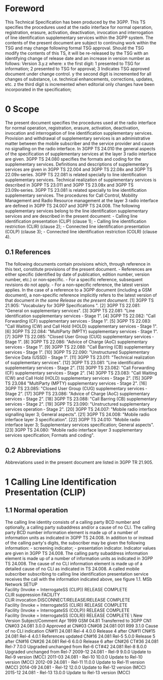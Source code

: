 # Foreword
This Technical Specification has been produced by the 3GPP.
This TS specifies the procedures used at the radio interface for normal
operation, registration, erasure, activation, deactivation, invocation and
interrogation of line identification supplementary services within the 3GPP
system.
The contents of the present document are subject to continuing work within the
TSG and may change following formal TSG approval. Should the TSG modify the
contents of this TS, it will be re-released by the TSG with an identifying
change of release date and an increase in version number as follows:
Version 3.y.z
where:
x the first digit:
1 presented to TSG for information;
2 presented to TSG for approval;
3 Indicates TSG approved document under change control.
y the second digit is incremented for all changes of substance, i.e. technical
enhancements, corrections, updates, etc.
z the third digit is incremented when editorial only changes have been
incorporated in the specification;
# 0 Scope
The present document specifies the procedures used at the radio interface for
normal operation, registration, erasure, activation, deactivation, invocation
and interrogation of line identification supplementary services. Provision and
withdrawal of supplementary services is an administrative matter between the
mobile subscriber and the service provider and cause no signalling on the
radio interface.
In 3GPP TS 24.010 the general aspects of the specification of supplementary
services at the layer 3 radio interface are given.
3GPP TS 24.080 specifies the formats and coding for the supplementary
services.
Definitions and descriptions of supplementary services are given in 3GPP TS
22.004 and 3GPP TS 22.08x and 3GPP TS 22.09x‑series. 3GPP TS 22.081 is related
specially to line identification supplementary services.
Technical realization of supplementary services is described in 3GPP TS 23.011
and 3GPP TS 23.08x and 3GPP TS 23.09x‑series. 3GPP TS 23.081 is related
specially to line identification supplementary services.
The procedures for Call Control, Mobility Management and Radio Resource
management at the layer 3 radio interface are defined in 3GPP TS 24.007 and
3GPP TS 24.008.
The following supplementary services belong to the line identification
supplementary services and are described in the present document:
\- Calling line identification presentation (CLIP) (clause 1);
\- Calling line identification restriction (CLIR) (clause 2);
\- Connected line identification presentation (COLP) (clause 3);
\- Connected line identification restriction (COLR) (clause 4).
## 0.1 References
The following documents contain provisions which, through reference in this
text, constitute provisions of the present document.
\- References are either specific (identified by date of publication, edition
number, version number, etc.) or non‑specific.
\- For a specific reference, subsequent revisions do not apply.
\- For a non-specific reference, the latest version applies. In the case of a
reference to a 3GPP document (including a GSM document), a non-specific
reference implicitly refers to the latest version of that document _in the
same Release as the present document_.
[1] 3GPP TS 21.905: \"Vocabulary for 3GPP Specifications \".
[2] 3GPP TS 22.081: \"General on supplementary services\".
[3] 3GPP TS 22.081: \"Line identification supplementary services ‑ Stage 1\".
[4] 3GPP TS 22.082: \"Call Forwarding (CF) supplementary services ‑ Stage 1\".
[5] 3GPP TS 22.083: \"Call Waiting (CW) and Call Hold (HOLD) supplementary
services ‑ Stage 1\".
[6] 3GPP TS 22.084: \"MultiParty (MPTY) supplementary services ‑ Stage 1\".
[7] 3GPP TS 22.085: \"Closed User Group (CUG) supplementary services ‑ Stage
1\".
[8] 3GPP TS 22.086: \"Advice of Charge (AoC) supplementary services ‑ Stage
1\".
[9] 3GPP TS 22.088: \"Call Barring (CB) supplementary services ‑ Stage 1\".
[10] 3GPP TS 22.090: \"Unstructured Supplementary Service Data (USSD) \- Stage
1\".
[11] 3GPP TS 23.011: \"Technical realization of supplementary services\".
[12] 3GPP TS 23.081: \"Line identification supplementary services ‑ Stage 2\".
[13] 3GPP TS 23.082: \"Call Forwarding (CF) supplementary services ‑ Stage
2\".
[14] 3GPP TS 23.083: \"Call Waiting (CW) and Call Hold (HOLD) supplementary
services ‑ Stage 2\".
[15] 3GPP TS 23.084 \"MultiParty (MPTY) supplementary services ‑ Stage 2\".
[16] 3GPP TS 23.085: \"Closed User Group (CUG) supplementary services ‑ Stage
2\".
[17] 3GPP TS 23.086: \"Advice of Charge (AoC) supplementary services ‑ Stage
2\".
[18] 3GPP TS 23.088: \"Call Barring (CB) supplementary services ‑ Stage 2\".
[19] 3GPP TS 23.090: \"Unstructured supplementary services operation ‑ Stage
2\".
[20] 3GPP TS 24.007: \"Mobile radio interface signalling layer 3; General
aspects\".
[21] 3GPP TS 24.008: \"Mobile radio interface layer 3 specification\".
[22] 3GPP TS 24.010: \"Mobile radio interface layer 3; Supplementary services
specification; General aspects\".
[23] 3GPP TS 24.080: \"Mobile radio interface layer 3 supplementary services
specification; Formats and coding\".
## 0.2 Abbreviations
Abbreviations used in the present document are listed in 3GPP TR 21.905.
# 1 Calling Line Identification Presentation (CLIP)
## 1.1 Normal operation
The calling line identity consists of a calling party BCD number and
optionally, a calling party subaddress and/or a cause of no CLI.
The calling party BCD number information element is made up of a number of
information units as indicated in 3GPP TS 24.008.
In addition to or instead of the calling party\'s digits, the subscriber may
be given the following information:
\- screening indicator;
\- presentation indicator.
Indicator values are given in 3GPP TS 24.008.
The calling party subaddress information element is made up of a number of
information units as indicated in 3GPP TS 24.008.
The cause of no CLI information element is made up of a detailed cause of no
CLI as indicated in TS 24.008.
A called mobile subscriber subscribing to calling line identification
presentation service receives the call with the information indicated above,
see figure 1.1.
MSb Network
SETUP
\
Facility (Invoke = InterrogateSS (CLIP))
RELEASE COMPLETE
\
CLIR suppression
FACILITY
\
CLIR invocation
DISCONNECT/RELEASE/RELEASE COMPLETE
\
Facility (Invoke = InterrogateSS (CLIR))
RELEASE COMPLETE
\
Facility (Invoke = InterrogateSS (COLP))
RELEASE COMPLETE
\
Facility (Invoke = InterrogateSS (COLR))
RELEASE COMPLETE
\ New Version Subject/Comment Apr 1999 GSM 04.81
Transferred to 3GPP CN1 CN#03 24.081 3.0.0 Approved at CN#03 CN#08 24.081 001
R99 3.1.0 Cause of no CLI indication CN#11 24.081 Rel-4 4.0.0 Release 4 after
CN#11 CN#15 24.081 Rel-4 4.0.1 References updated CN#16 24.081 Rel-5 5.0.0
Release 5 after CN#16 CN#26 24.081 Rel-6 6.0.0 Release 6 after CN#26 CT#36
24.081 Rel-7 7.0.0 Upgraded unchanged from Rel-6 CT#42 24.081 Rel-8 8.0.0
Upgraded unchanged from Rel-7 2009-12 24.081 - Rel-9 9.0.0 Update to Rel-9
version (MCC) 2011-03 24.081 - Rel-10 10.0.0 Update to Rel-10 version (MCC)
2012-09 24.081 - Rel-11 11.0.0 Update to Rel-11 version (MCC) 2014-09 24.081 -
Rel-12 12.0.0 Update to Rel-12 version (MCC) 2015-12 24.081 - Rel-13 13.0.0
Update to Rel-13 version (MCC)